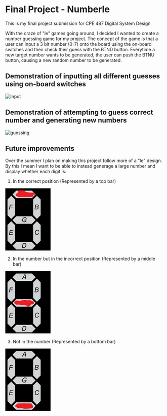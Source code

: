 # Final Project - Numberle

This is my final project submission for CPE 487 Digital System Design

With the craze of "le" games going around, I decided I wanted to create a number guessing game for my project. The concept of the game is that a user can input a 3 bit number (0-7) onto the board using the on-board switches and then check their guess with the BTND button. Everytime a new target number wants to be generated, the user can push the BTNU button, causing a new random number to be generated.

## Demonstration of inputting all different guesses using on-board switches

![input](resources/input.gif)

## Demonstration of attempting to guess correct number and generating new numbers

![guessing](resources/guessing.gif)

## Future improvements

Over the summer I plan on making this project follow more of a "le" design. By this I mean I want to be able to instead generage a large number and display whether each digit is:

1. In the correct position (Represented by a top bar)

![correct](resources/Correct.png)

2. In the number but in the incorrect position (Represented by a middle bar)

![wrongPosition](resources/wrongPosition.png)

3. Not in the number (Represented by a bottom bar)

![incorrect](resources/incorrect.png)
